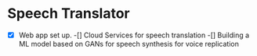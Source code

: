 # Speech Translator 
-[x] Web app set up.
-[] Cloud Services for speech translation
-[] Building a ML model based on GANs for speech synthesis for voice replication
